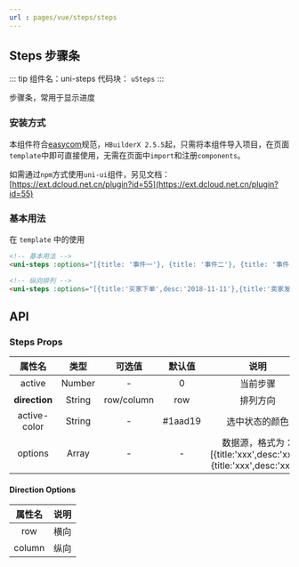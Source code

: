 ```yaml
---
url : pages/vue/steps/steps
---
```


## Steps 步骤条
::: tip 组件名：uni-steps
代码块： `uSteps`
:::

步骤条，常用于显示进度

### 安装方式

本组件符合[easycom](https://uniapp.dcloud.io/collocation/pages?id=easycom)规范，`HBuilderX 2.5.5`起，只需将本组件导入项目，在页面`template`中即可直接使用，无需在页面中`import`和注册`components`。

如需通过`npm`方式使用`uni-ui`组件，另见文档：[https://ext.dcloud.net.cn/plugin?id=55](https://ext.dcloud.net.cn/plugin?id=55)

### 基本用法

在 ``template`` 中的使用

```html
<!-- 基本用法 -->
<uni-steps :options="[{title: '事件一'}, {title: '事件二'}, {title: '事件三'}, {title: '事件四'}]" :active="1"></uni-steps>

<!-- 纵向排列 -->
<uni-steps :options="[{title:'买家下单',desc:'2018-11-11'},{title:'卖家发货',desc:'2018-11-12'},{title:'买家签收',desc:'2018-11-13'},{title:'交易完成',desc:'2018-11-14'}]" direction="column" :active="2"></uni-steps>
```


## API

### Steps Props

|属性名					|类型		|	可选值				|默认值	|说明																|
|:-:						|:-:		|	:-:					|:-:		|:-:																|
|active					|Number	|	-						|0			|当前步骤															|
|**direction**	|String	|	row/column	|row		|排列方向|
|active-color		|String	|	-						|#1aad19|选中状态的颜色														|
|options				|Array	|	-						| - 		|数据源，格式为：[{title:'xxx',desc:'xxx'},{title:'xxx',desc:'xxx'}]|

#### Direction Options
| 属性名		| 说明		|
| :-:			| :-:		|
| row			| 横向		|
| column	| 纵向		|
